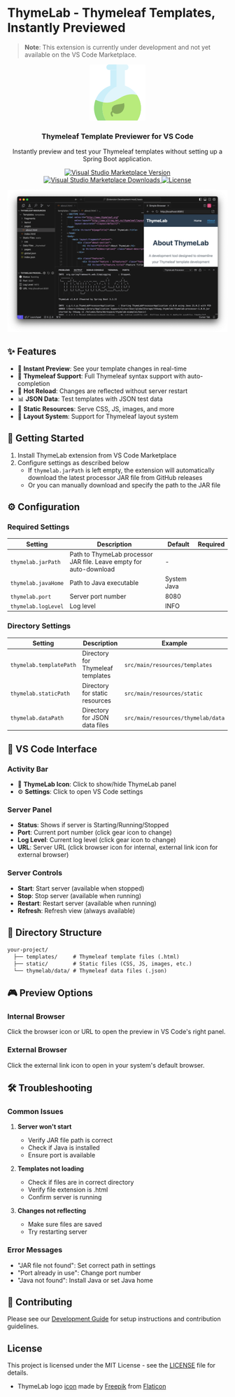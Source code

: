 # ThymeLab - Thymeleaf Templates, Instantly Previewed

> **Note**: This extension is currently under development and not yet available on the VS Code Marketplace.

<p align="center">
  <img src="resources/thymelab-icon.png" alt="ThymeLab Logo" width="128" />
</p>

<h3 align="center">Thymeleaf Template Previewer for VS Code</h3>

<p align="center">
  Instantly preview and test your Thymeleaf templates without setting up a Spring Boot application.
</p>

<p align="center">
  <a href="https://marketplace.visualstudio.com/items?itemName=thkwag.thymelab">
    <img src="https://img.shields.io/visual-studio-marketplace/v/thkwag.thymelab.svg?color=blue&amp;label=VS%20Code%20Marketplace&logo=visual-studio-code" alt="Visual Studio Marketplace Version">
  </a>
  <a href="https://marketplace.visualstudio.com/items?itemName=thkwag.thymelab">
    <img src="https://img.shields.io/visual-studio-marketplace/d/thkwag.thymelab.svg?color=blue&label=Downloads&logo=visual-studio-code" alt="Visual Studio Marketplace Downloads">
  </a>
  <a href="https://github.com/thkwag/thymelab/blob/main/LICENSE">
    <img src="https://img.shields.io/github/license/thkwag/thymelab.svg?color=blue&label=License" alt="License">
  </a>
</p>

<p align="center">
  <img src="resources/thymelab-vscode.png" alt="ThymeLab Preview" width="800" />
</p>

## ✨ Features

- 🚀 **Instant Preview**: See your template changes in real-time
- 📝 **Thymeleaf Support**: Full Thymeleaf syntax support with auto-completion
- 🔄 **Hot Reload**: Changes are reflected without server restart
- 📊 **JSON Data**: Test templates with JSON test data
- 🎨 **Static Resources**: Serve CSS, JS, images, and more
- 📁 **Layout System**: Support for Thymeleaf layout system

## 🚀 Getting Started

1. Install ThymeLab extension from VS Code Marketplace
2. Configure settings as described below
   - If `thymelab.jarPath` is left empty, the extension will automatically download the latest processor JAR file from GitHub releases
   - Or you can manually download and specify the path to the JAR file

## ⚙️ Configuration

### Required Settings

| Setting | Description | Default | Required |
|---------|-------------|---------|----------|
| `thymelab.jarPath` | Path to ThymeLab processor JAR file. Leave empty for auto-download | - | |
| `thymelab.javaHome` | Path to Java executable | System Java | |
| `thymelab.port` | Server port number | 8080 | |
| `thymelab.logLevel` | Log level | INFO | |

### Directory Settings

| Setting | Description | Example |
|---------|-------------|---------|
| `thymelab.templatePath` | Directory for Thymeleaf templates | `src/main/resources/templates` |
| `thymelab.staticPath` | Directory for static resources | `src/main/resources/static` |
| `thymelab.dataPath` | Directory for JSON data files | `src/main/resources/thymelab/data` |

## 🎯 VS Code Interface

### Activity Bar
- 🧪 **ThymeLab Icon**: Click to show/hide ThymeLab panel
- ⚙️ **Settings**: Click to open VS Code settings

### Server Panel
- **Status**: Shows if server is Starting/Running/Stopped
- **Port**: Current port number (click gear icon to change)
- **Log Level**: Current log level (click gear icon to change)
- **URL**: Server URL (click browser icon for internal, external link icon for external browser)

### Server Controls
- **Start**: Start server (available when stopped)
- **Stop**: Stop server (available when running)
- **Restart**: Restart server (available when running)
- **Refresh**: Refresh view (always available)

## 📁 Directory Structure

```
your-project/
  ├── templates/     # Thymeleaf template files (.html)
  ├── static/        # Static files (CSS, JS, images, etc.)
  └── thymelab/data/ # Thymeleaf data files (.json)
```

## 🎮️ Preview Options

### Internal Browser
Click the browser icon or URL to open the preview in VS Code's right panel.

### External Browser
Click the external link icon to open in your system's default browser.

## 🛠 Troubleshooting

### Common Issues
1. **Server won't start**
   - Verify JAR file path is correct
   - Check if Java is installed
   - Ensure port is available

2. **Templates not loading**
   - Check if files are in correct directory
   - Verify file extension is .html
   - Confirm server is running

3. **Changes not reflecting**
   - Make sure files are saved
   - Try restarting server

### Error Messages
- "JAR file not found": Set correct path in settings
- "Port already in use": Change port number
- "Java not found": Install Java or set Java home

## 👥 Contributing

Please see our [Development Guide](docs/development-guide.md) for setup instructions and contribution guidelines.

## License

This project is licensed under the MIT License - see the [LICENSE](LICENSE) file for details.
* ThymeLab logo <a href="https://www.flaticon.com/free-icon/flask_11920002">icon</a> made by <a href="https://www.freepik.com">Freepik</a> from <a href="https://www.flaticon.com">Flaticon</a>